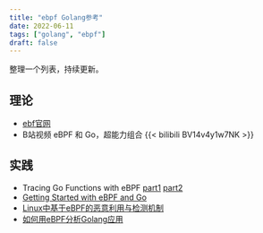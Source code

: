 ```yaml
---
title: "ebpf Golang参考"
date: 2022-06-11
tags: ["golang", "ebpf"]
draft: false
---
```


整理一个列表，持续更新。

## 理论

+ [ebf官网](https://ebpf.io)
+ B站视频   eBPF 和 Go，超能力组合
  {{< bilibili BV14v4y1w7NK >}}  

## 实践

+ Tracing Go Functions with eBPF [part1](https://www.grant.pizza/blog/tracing-go-functions-with-ebpf-part-1/) [part2](https://www.grant.pizza/blog/tracing-go-functions-with-ebpf-part-2/)
+ [Getting Started with eBPF and Go](https://networkop.co.uk/post/2021-03-ebpf-intro/)
+ [Linux中基于eBPF的恶意利用与检测机制](https://www.cnxct.com/evil-use-ebpf-and-how-to-detect-ebpf-rootkit-in-linux/)
+ [如何用eBPF分析Golang应用](https://blog.huoding.com/2021/12/12/970)